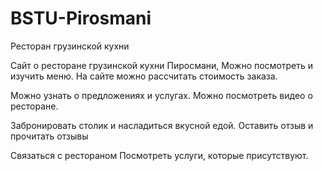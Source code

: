 # BSTU-Pirosmani
Ресторан грузинской кухни

Сайт о ресторане грузинской кухни Пиросмани,
Можно посмотреть и изучить меню.
На сайте можно рассчитать стоимость заказа.

Можно узнать о предложениях и услугах.
Можно посмотреть видео о ресторане.

Забронировать столик и насладиться вкусной едой.
Оставить отзыв и прочитать отзывы

Связаться с рестораном
Посмотреть услуги, которые присутствуют.
